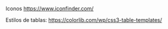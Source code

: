 Iconos
https://www.iconfinder.com/

Estilos de tablas:
https://colorlib.com/wp/css3-table-templates/

